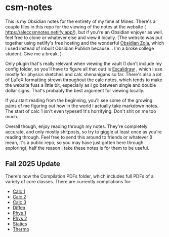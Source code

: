 # csm-notes
This is my Obsidian notes for the entirety of my time at Mines. There's a couple files in this repo for the viewing of the notes at the website ( https://aleccsmnotes.netlify.app/), but if you're an Obsidian enjoyer as well, feel free to clone or whatever else and view it locally. (The website was put together using netlify's free hosting and the wonderful [Obsidian Zola](https://github.com/ppeetteerrs/obsidian-zola), which I used instead of inbuilt Obsidian Publish because... I'm a broke college student. Give me a break. )

Only plugin that's really relevant when viewing the vault (I don't include my config folder, so you'll have to figure all that out) is [Excalidraw](https://github.com/zsviczian/obsidian-excalidraw-plugin) , which I use mostly for physics sketches and calc shenanigans so far. There's also a *lot* of LaTeX formatting strewn throughout the calc notes, which tends to make the website fuss a little bit, especially as I go between single and double dollar signs. That's probably the best argument for viewing locally.

If you start reading from the beginning, you'll see some of the growing pains of me figuring out how in the world I actually take markdown notes. The start of calc 1 isn't even typeset! It's horrifying. Don't shit on me too much.

Overall though, enjoy reading through my notes. They're completely accurate, and only mostly shitposts, so try to giggle at least once as you're reading through. Feel free to send this around to friends or whatever (I mean, it's a public repo, so you may have just gotten here through exploring), half the reason I take these notes is for them to be useful. 

## Fall 2025 Update
There's now the Compilation PDFs folder, which includes full PDFs of a variety of core classes. There are currently compilations for:
- [Calc 1](https://github.com/Alecaboo/csm-notes/blob/main/Compilation%20PDFs/MATH111%20-%20Calc%201.pdf)
- [Calc 2](https://github.com/Alecaboo/csm-notes/blob/main/Compilation%20PDFs/MATH112%20-%20Calc%202.pdf)
- [Calc 3](https://github.com/Alecaboo/csm-notes/blob/main/Compilation%20PDFs/MATH213%20-%20Calc%203.pdf)
- [Diffeq](https://github.com/Alecaboo/csm-notes/blob/main/Compilation%20PDFs/MATH225%20-%20DiffEq.pdf)
- [Phys 1](https://github.com/Alecaboo/csm-notes/blob/main/Compilation%20PDFs/PHGN100%20-%20Phys%201.pdf)
- [Phys 2](https://github.com/Alecaboo/csm-notes/blob/main/Compilation%20PDFs/PHGN200%20-%20Phys%202.pdf)
- [Statics](https://github.com/Alecaboo/csm-notes/blob/main/Compilation%20PDFs/CEEN241%20-%20Statics.pdf)
- [Thermo](https://github.com/Alecaboo/csm-notes/blob/main/Compilation%20PDFs/MEGN261%20-%20Thermo.pdf)
